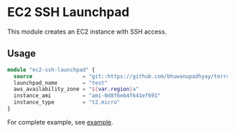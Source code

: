 # EC2 SSH Launchpad

This module creates an EC2 instance with SSH access.

## Usage

```terraform
module "ec2-ssh-launchpad" {
  source                = "git::https://github.com/bhuwanupadhyay/terraform-ops.git//aws/ec2-ssh-launchpad"
  launchpad_name        = "test"
  aws_availability_zone = "${var.region}a"
  instance_ami          = "ami-0d8f6eb4f641ef691"
  instance_type         = "t2.micro"
}
```

For complete example, see [example](example).
